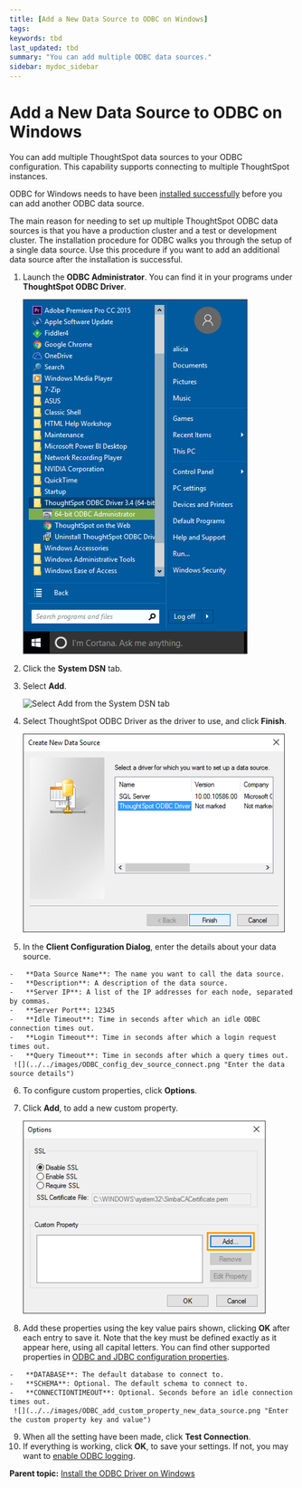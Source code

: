 ```yaml
---
title: [Add a New Data Source to ODBC on Windows]
tags: 
keywords: tbd
last_updated: tbd
summary: "You can add multiple ODBC data sources."
sidebar: mydoc_sidebar
---
```

# Add a New Data Source to ODBC on Windows

You can add multiple ThoughtSpot data sources to your ODBC configuration. This capability supports connecting to multiple ThoughtSpot instances.

ODBC for Windows needs to have been [installed successfully](install_odbc_windows.html#) before you can add another ODBC data source.

The main reason for needing to set up multiple ThoughtSpot ODBC data sources is that you have a production cluster and a test or development cluster. The installation procedure for ODBC walks you through the setup of a single data source. Use this procedure if you want to add an additional data source after the installation is successful.

1.  Launch the **ODBC Administrator**. You can find it in your programs under **ThoughtSpot ODBC Driver**.

     ![](../../shared/conrefs/../../images/odbc_install_8.png "Launch the ODBC Administrator")

2.   Click the **System DSN** tab.
3.   Select **Add**.

     ![](../../images/ODBC_add_data_source.png "Select Add from the System
                                    DSN tab")

4.   Select ThoughtSpot ODBC Driver as the driver to use, and click **Finish**.

     ![](../../images/ODBC_choose_new_data_source_to_add.png "Select the driver for your new data source")

5.   In the **Client Configuration Dialog**, enter the details about your data source.

    -   **Data Source Name**: The name you want to call the data source.
    -   **Description**: A description of the data source.
    -   **Server IP**: A list of the IP addresses for each node, separated by commas.
    -   **Server Port**: 12345
    -   **Idle Timeout**: Time in seconds after which an idle ODBC connection times out.
    -   **Login Timeout**: Time in seconds after which a login request times out.
    -   **Query Timeout**: Time in seconds after which a query times out.
     ![](../../images/ODBC_config_dev_source_connect.png "Enter the data source details")

6.   To configure custom properties, click **Options**.
7.   Click **Add**, to add a new custom property.

     ![](../../images/ODBC_add_custom_property.png "Add a custom property")

8.   Add these properties using the key value pairs shown, clicking **OK** after each entry to save it. Note that the key must be defined exactly as it appear here, using all capital letters. You can find other supported properties in [ODBC and JDBC configuration properties](../reference/simba_settings.html#).

    -   **DATABASE**: The default database to connect to.
    -   **SCHEMA**: Optional. The default schema to connect to.
    -   **CONNECTIONTIMEOUT**: Optional. Seconds before an idle connection times out.
     ![](../../images/ODBC_add_custom_property_new_data_source.png "Enter the custom property key and value")

9.   When all the setting have been made, click **Test Connection**.
10.  If everything is working, click **OK**, to save your settings. If not, you may want to [enable ODBC logging](../troubleshooting/troubleshooting_ODBC.html#).

**Parent topic:** [Install the ODBC Driver on Windows](../../data_integration/clients/install_odbc_windows.html)

